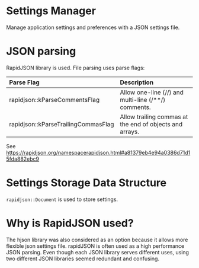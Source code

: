 # Settings Manager
Manage application settings and preferences with a JSON settings file.

# JSON parsing
RapidJSON library is used. File parsing uses parse flags:

| Parse Flag | Description |
|:--|:--|
|rapidjson::kParseCommentsFlag|Allow one-line (//) and multi-line (/**‍/) comments.|
|rapidjson::kParseTrailingCommasFlag|Allow trailing commas at the end of objects and arrays.|
See https://rapidjson.org/namespacerapidjson.html#a81379eb4e94a0386d71d15fda882ebc9

# Settings Storage Data Structure
`rapidjson::Document` is used to store settings. 

# Why is RapidJSON used?
The hjson library was also considered as an option because it allows more flexible json settings file. rapidJSON is often used as a high performance JSON parsing. Even though each JSON library serves different uses, using two different JSON libraries seemed redundant and confusing. 